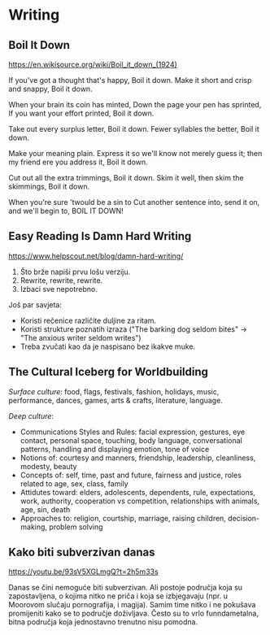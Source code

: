 # Writing

## Boil It Down

https://en.wikisource.org/wiki/Boil_it_down_(1924)

If you've got a thought that's happy,
Boil it down.
Make it short and crisp and snappy,
Boil it down.

When your brain its coin has minted,
Down the page your pen has sprinted,
If you want your effort printed,
Boil it down.

Take out every surplus letter,
Boil it down.
Fewer syllables the better,
Boil it down.

Make your meaning plain.
Express it so we'll know not merely guess it;
then my friend ere you address it,
Boil it down.

Cut out all the extra trimmings,
Boil it down.
Skim it well, then skim the skimmings,
Boil it down.

When you're sure 'twould be a sin to
Cut another sentence into,
send it on, and we'll begin to,
BOIL IT DOWN!

## Easy Reading Is Damn Hard Writing

https://www.helpscout.net/blog/damn-hard-writing/

1. Što brže napiši prvu lošu verziju.
2. Rewrite, rewrite, rewrite.
3. Izbaci sve nepotrebno.

Još par savjeta:
* Koristi rečenice različite duljine za ritam.
* Koristi strukture poznatih izraza ("The barking dog seldom bites" -> "The anxious writer seldom writes")
* Treba zvučati kao da je naspisano bez ikakve muke.

## The Cultural Iceberg for Worldbuilding

*Surface culture*: food, flags, festivals, fashion, holidays, music, performance, dances, games, arts & crafts, literature, language.

*Deep culture*:
* Communications Styles and Rules: facial expression, gestures, eye contact, personal space, touching, body language, conversational patterns, handling and displaying emotion, tone of voice
* Notions of: courtesy and manners, friendship, leadership, cleanliness, modesty, beauty
* Concepts of: self, time, past and future, fairness and justice, roles related to age, sex, class, family
* Attidutes toward: elders, adolescents, dependents, rule, expectations, work, authority, cooperation vs competition, relationships with animals, age, sin, death
* Approaches to: religion, courtship, marriage, raising children, decision-making, problem solving

## Kako biti subverzivan danas

https://youtu.be/93sV5XGLmgQ?t=2h5m33s

Danas se čini nemoguće biti subverzivan. Ali postoje područja koja su zapostavljena, o kojima nitko ne priča i koja se izbjegavaju (npr. u Moorovom slučaju pornografija, i magija). Samim time nitko i ne pokušava promijeniti kako se to područje doživljava. Često su to vrlo funndametalna, bitna područja koja jednostavno trenutno nisu pomodna.

